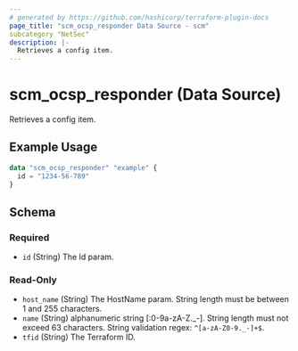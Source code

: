 ```yaml
---
# generated by https://github.com/hashicorp/terraform-plugin-docs
page_title: "scm_ocsp_responder Data Source - scm"
subcategory "NetSec"
description: |-
  Retrieves a config item.
---
```


# scm_ocsp_responder (Data Source)

Retrieves a config item.

## Example Usage

```terraform
data "scm_ocsp_responder" "example" {
  id = "1234-56-789"
}
```

<!-- schema generated by tfplugindocs -->
## Schema

### Required

- `id` (String) The Id param.

### Read-Only

- `host_name` (String) The HostName param. String length must be between 1 and 255 characters.
- `name` (String) alphanumeric string [:0-9a-zA-Z._-]. String length must not exceed 63 characters. String validation regex: `^[a-zA-Z0-9._-]+$`.
- `tfid` (String) The Terraform ID.
